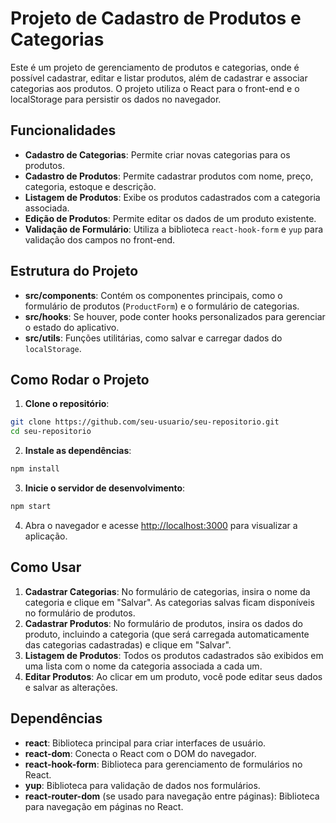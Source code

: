 # Projeto de Cadastro de Produtos e Categorias

Este é um projeto de gerenciamento de produtos e categorias, onde é possível cadastrar, editar e listar produtos, além de cadastrar e associar categorias aos produtos. O projeto utiliza o React para o front-end e o localStorage para persistir os dados no navegador.

## Funcionalidades

- **Cadastro de Categorias**: Permite criar novas categorias para os produtos.
- **Cadastro de Produtos**: Permite cadastrar produtos com nome, preço, categoria, estoque e descrição.
- **Listagem de Produtos**: Exibe os produtos cadastrados com a categoria associada.
- **Edição de Produtos**: Permite editar os dados de um produto existente.
- **Validação de Formulário**: Utiliza a biblioteca `react-hook-form` e `yup` para validação dos campos no front-end.

## Estrutura do Projeto

- **src/components**: Contém os componentes principais, como o formulário de produtos (`ProductForm`) e o formulário de categorias.
- **src/hooks**: Se houver, pode conter hooks personalizados para gerenciar o estado do aplicativo.
- **src/utils**: Funções utilitárias, como salvar e carregar dados do `localStorage`.

## Como Rodar o Projeto

1. **Clone o repositório**:

```bash
git clone https://github.com/seu-usuario/seu-repositorio.git
cd seu-repositorio
```

2. **Instale as dependências**:

```bash
npm install
```

3. **Inicie o servidor de desenvolvimento**:

```bash
npm start
```

4. Abra o navegador e acesse [http://localhost:3000](http://localhost:3000) para visualizar a aplicação.

## Como Usar

1. **Cadastrar Categorias**: No formulário de categorias, insira o nome da categoria e clique em "Salvar". As categorias salvas ficam disponíveis no formulário de produtos.
2. **Cadastrar Produtos**: No formulário de produtos, insira os dados do produto, incluindo a categoria (que será carregada automaticamente das categorias cadastradas) e clique em "Salvar".
3. **Listagem de Produtos**: Todos os produtos cadastrados são exibidos em uma lista com o nome da categoria associada a cada um.
4. **Editar Produtos**: Ao clicar em um produto, você pode editar seus dados e salvar as alterações.

## Dependências

- **react**: Biblioteca principal para criar interfaces de usuário.
- **react-dom**: Conecta o React com o DOM do navegador.
- **react-hook-form**: Biblioteca para gerenciamento de formulários no React.
- **yup**: Biblioteca para validação de dados nos formulários.
- **react-router-dom** (se usado para navegação entre páginas): Biblioteca para navegação em páginas no React.

